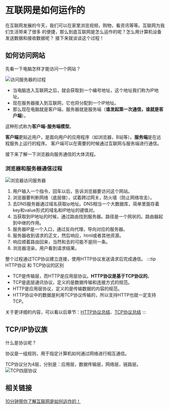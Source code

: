 # 互联网是如何运作的
在互联网发展的今天，我们可以在家里浏览视频，购物，看资讯等等。互联网为我们生活带来了很多
的便捷，那么到底互联网是怎么运作的呢？怎么用计算机设备发送数据和接收数据呢？
接下来就谈谈这个过程！

## 如何访问网站
先看一下电脑怎样才能访问一个网站？

![访问服务器的过程](/images/internet-链接.jpg)
- 当电脑连入互联网之后，就会获取到一个编号地址，这个地址我们称为IP地址。
- 现在服务器接入到互联网，它也将分配到一个IP地址。
- 那么现在电脑就是客户端，服务器就是服务端（**谁发起第一次通信，谁就是客户端**）。

这种形式称为**客户端-服务端模型**。

**客户端**更贴近用户，是面向用户的应用程序（如浏览器，B站等）。**服务端**是在远程服务上运行的程序。
客户端可以在需要的时候通过互联网与服务端进行通信。

接下来了解一下浏览器向服务通信的大体流程。

### 浏览器和服务器通信过程
![浏览器访问服务器](/images/internet-browser.png)
1. 用户输入一个指令，回车以后，告诉浏览器要访问这个网站。
2. 浏览器要判断网络（底层做），试着跨过网关，防火墙（防止网络攻击）。
3. 去DNS服务器通过域名获取ip地址。DNS相当一个大数据库，简单里面存着key和value形式的域名和IP地址的键值对。
4. 当获取到IP地址的时候，通过路由找到服务器。路径是一个网状的。路由器起到中继的作用。
5. 服务器IP是一个入口，通过反向代理，导向对应的服务器。
6. 服务器收到请求的正文，然后响应，html或者其他资源。
7. 响应顺着路由回来，当然和去的可能不是同一条。
8. 浏览器渲染，用户看到请求结果。

整个过程通过TCP协议建立连接，使用HTTP协议发送请求后完成通信。
:::tip HTTP协议 和 TCP协议的区别
- TCP是传输层，而HTTP是应用层协议。**HTTP协议是基于TCP协议的**。
- TCP是底层通讯协议，定义的是数据传输和连接方式的规范。
- HTTP是应用层协议，定义的是传输数据的内容的规范。
- HTTP协议中的数据是利用TCP协议传输的，所以支持HTTP也就一定支持TCP。

关于更详细的内容，可以看以后章节：[HTTP协议总结](./internet-http.md)、[TCP协议总结](./internet-tcp.md)
:::

## TCP/IP协议族
什么是协议呢？

协议是一组规则，用于指定计算机如何通过网络进行相互通信。

TCP协议分为4层，分别是：应用层，数据传输层，网络层，链路层。
![TCP四层协议](/images/TCP:IP协议.jpg)

## 相关链接
[10分钟带你了解互联网是如何运作的！](https://www.bilibili.com/video/BV1Rz4y197Jd)



